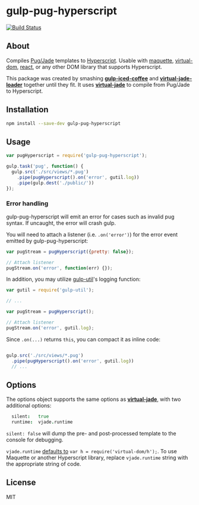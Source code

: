 # gulp-pug-hyperscript

[![Build Status](https://travis-ci.org/nextorigin/gulp-pug-hyperscript.svg?branch=master)](https://travis-ci.org/nextorigin/gulp-pug-hyperscript)

## About

Compiles [Pug/Jade](https://github.com/pugjs/pug) templates to [Hyperscript](https://github.com/dominictarr/hyperscript).  Usable with [maquette](http://maquettejs.org/), [virtual-dom](https://github.com/Matt-Esch/virtual-dom), [react](https://github.com/mlmorg/react-hyperscript), or any other DOM library that supports Hyperscript.

This package was created by smashing [**gulp-iced-coffee**](https://github.com/doublerebel/gulp-iced-coffee) and [**virtual-jade-loader**](https://github.com/tdumitrescu/virtual-jade-loader) together until they fit.  It uses [**virtual-jade**](https://github.com/tdumitrescu/virtual-jade) to compile from Pug/Jade to Hyperscript.

## Installation
```sh
npm install --save-dev gulp-pug-hyperscript
```

## Usage

```javascript
var pugHyperscript = require('gulp-pug-hyperscript');

gulp.task('pug', function() {
  gulp.src('./src/views/*.pug')
    .pipe(pugHyperscript().on('error', gutil.log))
    .pipe(gulp.dest('./public/'))
});
```

### Error handling

gulp-pug-hyperscript will emit an error for cases such as invalid pug syntax. If uncaught, the error will crash gulp.

You will need to attach a listener (i.e. `.on('error')`) for the error event emitted by gulp-pug-hyperscript:

```javascript
var pugStream = pugHyperscript({pretty: false});

// Attach listener
pugStream.on('error', function(err) {});
```

In addition, you may utilize [gulp-util](https://github.com/wearefractal/gulp-util)'s logging function:

```javascript
var gutil = require('gulp-util');

// ...

var pugStream = pugHyperscript();

// Attach listener
pugStream.on('error', gutil.log);

```

Since `.on(...)` returns `this`, you can compact it as inline code:

```javascript

gulp.src('./src/views/*.pug')
  .pipe(pugHyperscript().on('error', gutil.log))
  // ...
```

## Options

The options object supports the same options as [**virtual-jade**](https://github.com/tdumitrescu/virtual-jade), with two additional options:
```coffee
  silent:   true
  runtime:  vjade.runtime
```

`silent: false` will dump the pre- and post-processed template to the console for debugging.

`vjade.runtime` [defaults to](https://github.com/tdumitrescu/virtual-jade/blob/b5405858c65378828b6b27b92420dc1297a2a50e/lib/index.js#L16) `var h = require('virtual-dom/h');`.  To use Maquette or another Hyperscript library, replace `vjade.runtime` string with the appropriate string of code.

## License

MIT
